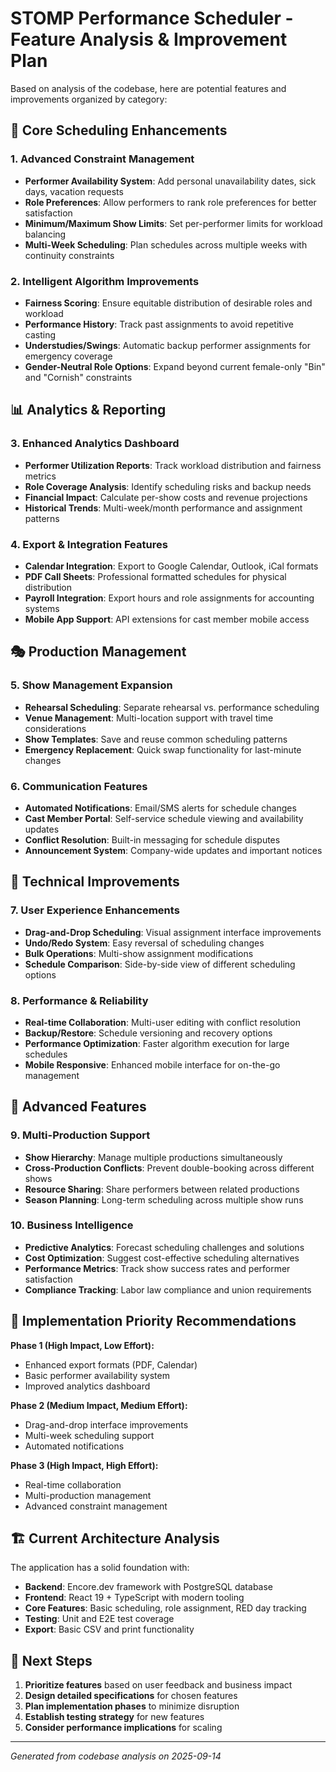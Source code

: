 # STOMP Performance Scheduler - Feature Analysis & Improvement Plan

Based on analysis of the codebase, here are potential features and improvements organized by category:

## 🎯 **Core Scheduling Enhancements**

### 1. **Advanced Constraint Management**
- **Performer Availability System**: Add personal unavailability dates, sick days, vacation requests
- **Role Preferences**: Allow performers to rank role preferences for better satisfaction
- **Minimum/Maximum Show Limits**: Set per-performer limits for workload balancing
- **Multi-Week Scheduling**: Plan schedules across multiple weeks with continuity constraints

### 2. **Intelligent Algorithm Improvements**
- **Fairness Scoring**: Ensure equitable distribution of desirable roles and workload
- **Performance History**: Track past assignments to avoid repetitive casting
- **Understudies/Swings**: Automatic backup performer assignments for emergency coverage
- **Gender-Neutral Role Options**: Expand beyond current female-only "Bin" and "Cornish" constraints

## 📊 **Analytics & Reporting**

### 3. **Enhanced Analytics Dashboard**
- **Performer Utilization Reports**: Track workload distribution and fairness metrics
- **Role Coverage Analysis**: Identify scheduling risks and backup needs
- **Financial Impact**: Calculate per-show costs and revenue projections
- **Historical Trends**: Multi-week/month performance and assignment patterns

### 4. **Export & Integration Features**
- **Calendar Integration**: Export to Google Calendar, Outlook, iCal formats
- **PDF Call Sheets**: Professional formatted schedules for physical distribution
- **Payroll Integration**: Export hours and role assignments for accounting systems
- **Mobile App Support**: API extensions for cast member mobile access

## 🎭 **Production Management**

### 5. **Show Management Expansion**
- **Rehearsal Scheduling**: Separate rehearsal vs. performance scheduling
- **Venue Management**: Multi-location support with travel time considerations
- **Show Templates**: Save and reuse common scheduling patterns
- **Emergency Replacement**: Quick swap functionality for last-minute changes

### 6. **Communication Features**
- **Automated Notifications**: Email/SMS alerts for schedule changes
- **Cast Member Portal**: Self-service schedule viewing and availability updates
- **Conflict Resolution**: Built-in messaging for schedule disputes
- **Announcement System**: Company-wide updates and important notices

## 🔧 **Technical Improvements**

### 7. **User Experience Enhancements**
- **Drag-and-Drop Scheduling**: Visual assignment interface improvements
- **Undo/Redo System**: Easy reversal of scheduling changes
- **Bulk Operations**: Multi-show assignment modifications
- **Schedule Comparison**: Side-by-side view of different scheduling options

### 8. **Performance & Reliability**
- **Real-time Collaboration**: Multi-user editing with conflict resolution
- **Backup/Restore**: Schedule versioning and recovery options
- **Performance Optimization**: Faster algorithm execution for large schedules
- **Mobile Responsive**: Enhanced mobile interface for on-the-go management

## 🎪 **Advanced Features**

### 9. **Multi-Production Support**
- **Show Hierarchy**: Manage multiple productions simultaneously
- **Cross-Production Conflicts**: Prevent double-booking across different shows
- **Resource Sharing**: Share performers between related productions
- **Season Planning**: Long-term scheduling across multiple show runs

### 10. **Business Intelligence**
- **Predictive Analytics**: Forecast scheduling challenges and solutions
- **Cost Optimization**: Suggest cost-effective scheduling alternatives
- **Performance Metrics**: Track show success rates and performer satisfaction
- **Compliance Tracking**: Labor law compliance and union requirements

## 🚀 **Implementation Priority Recommendations**

**Phase 1 (High Impact, Low Effort):**
- Enhanced export formats (PDF, Calendar)
- Basic performer availability system
- Improved analytics dashboard

**Phase 2 (Medium Impact, Medium Effort):**
- Drag-and-drop interface improvements
- Multi-week scheduling support
- Automated notifications

**Phase 3 (High Impact, High Effort):**
- Real-time collaboration
- Multi-production management
- Advanced constraint management

## 🏗️ **Current Architecture Analysis**

The application has a solid foundation with:
- **Backend**: Encore.dev framework with PostgreSQL database
- **Frontend**: React 19 + TypeScript with modern tooling
- **Core Features**: Basic scheduling, role assignment, RED day tracking
- **Testing**: Unit and E2E test coverage
- **Export**: Basic CSV and print functionality

## 📝 **Next Steps**

1. **Prioritize features** based on user feedback and business impact
2. **Design detailed specifications** for chosen features
3. **Plan implementation phases** to minimize disruption
4. **Establish testing strategy** for new features
5. **Consider performance implications** for scaling

---

*Generated from codebase analysis on 2025-09-14*